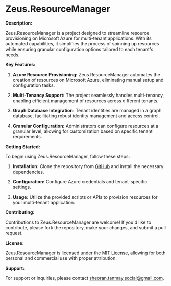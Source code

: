 # Zeus.ResourceManager

**Description:**

Zeus.ResourceManager is a project designed to streamline resource provisioning on Microsoft Azure for multi-tenant applications. With its automated capabilities, it simplifies the process of spinning up resources while ensuring granular configuration options tailored to each tenant's needs. 

**Key Features:**

1. **Azure Resource Provisioning:** Zeus.ResourceManager automates the creation of resources on Microsoft Azure, eliminating manual setup and configuration tasks.

2. **Multi-Tenancy Support:** The project seamlessly handles multi-tenancy, enabling efficient management of resources across different tenants.

3. **Graph Database Integration:** Tenant identities are managed in a graph database, facilitating robust identity management and access control.

4. **Granular Configuration:** Administrators can configure resources at a granular level, allowing for customization based on specific tenant requirements.

**Getting Started:**

To begin using Zeus.ResourceManager, follow these steps:

1. **Installation:** Clone the repository from [GitHub](https://github.com/tanmaysheoran/Zeus.ResourceManager) and install the necessary dependencies.

2. **Configuration:** Configure Azure credentials and tenant-specific settings.

3. **Usage:** Utilize the provided scripts or APIs to provision resources for your multi-tenant application.

**Contributing:**

Contributions to Zeus.ResourceManager are welcome! If you'd like to contribute, please fork the repository, make your changes, and submit a pull request.

**License:**

Zeus.ResourceManager is licensed under the [MIT License](LICENSE), allowing for both personal and commercial use with proper attribution.

**Support:**

For support or inquiries, please contact [sheoran.tanmay.social@gmail.com](mailto:sheoran.tanmay.social@gmail.com).
